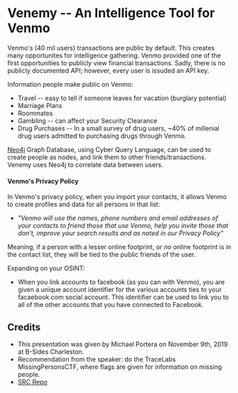 # Venemy -- An Intelligence Tool for Venmo

Venmo's (40 mil users) transactions are public by default. This creates many opportunites for intelligence gathering. Venmo provided one of the first opportunities to publicly view financial transactions. Sadly, there is no publicly documented API; however, every user is issuded an API key.

Information people make public on Venmo:
* Travel -- easy to tell if someone leaves for vacation (burglary potential)
* Marriage Plans
* Roommates
* Gambling -- can affect your Security Clearance
* Drug Purchases -- In a small survey of drug users, ~40% of millenial drug users admitted to purchasing drugs through Venmo.

[Neo4j](https://www.neo4j.com) Graph Database, using Cyber Query Language, can be used to create people as nodes, and link them to other friends/transactions. Venemy uses Neo4j to correlate data between users.

#### Venmo's Privacy Policy
In Venmo's privacy policy, when you import your contacts, it allows Venmo to create profiles and data for all persons in that list:
* _"Venmo will use the names, phone numbers and email addresses of your contacts to friend those that use Venmo, help you invite those that don't, improve your search results and as noted in our Privacy Policy"_

Meaning, if a person with a lesser online footprint, or _no_ online footprint is in the contact list, they will be tied to the public friends of the user. 

Expanding on your OSINT:
* When you link accounts to facebook (as you can with Venmo), you are given a unique account identifier for the various accounts ties to your facaebook.com social account. This identifier can be used to link you to all of the other accounts that you have connected to Facebook.

## Credits
* This presentation was given by Michael Portera on November 9th, 2019 at B-Sides Charleston.
* Recommendation from the speaker: do the TraceLabs MissingPersonsCTF, where flags are given for information on missing people.
* [SRC Repo](https://github.com/mportatoes/venemy)
